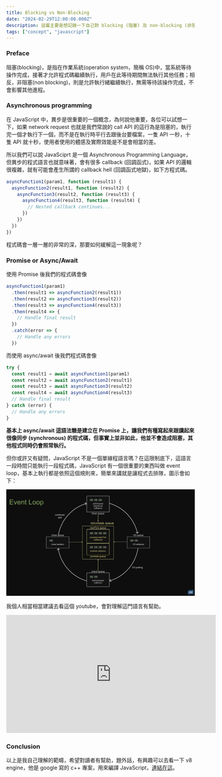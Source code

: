 ```yaml
---
title: Blocking vs Non-Blocking
date: "2024-02-29T12:00:00.000Z"
description: 這篇主要是想記錄一下自己對 blocking (阻塞) 及 non-blocking (非阻塞) 的一些知識，畢竟如果忘掉，還可以快速的回來瞧一下不是挺棒的嗎？
tags: ["concept", "javascript"]
---
```


### Preface

阻塞(blocking)，是指在作業系統(operation system，簡稱 OS)中，當系統等待操作完成，接著才允許程式碼繼續執行，用戶在此等待期間無法執行其他任務；相反，非阻塞(non blocking)，則是允許執行緒繼續執行，無需等待該操作完成，不會影響其他進程。

### Asynchronous programming

在 JavaScript 中，異步是很重要的一個概念，為何說他重要，各位可以試想一下，如果 network request 也就是我們常說的 call API 的這行為是阻塞的，執行完一個才執行下一個，而不是在執行時平行去跟後台要檔案，一隻 API 一秒，十隻 API 就十秒，使用者使用的體感及實際效能是不是會相當的差。

所以我們可以說 JavaSciprt 是一個 Asynchronous Programming Language，但異步的程式語言也就意味著，會有很多 callback (回調函式)，如果 API 的邏輯很複雜，就有可能會產生所謂的 callback hell (回調函式地獄)，如下方程式碼。

```js
asyncFunction1(param1, function (result1) {
  asyncFunction2(result1, function (result2) {
    asyncFunction3(result2, function (result3) {
      asyncFunction4(result3, function (result4) {
        // Nested callback continues...
      })
    })
  })
})
```

程式碼會一層一層的非常的深，那要如何緩解這一現象呢？

### Promise or Async/Await

使用 Promise 後我們的程式碼會像

```js
asyncFunction1(param1)
  .then(result1 => asyncFunction2(result1))
  .then(result2 => asyncFunction3(result2))
  .then(result3 => asyncFunction4(result3))
  .then(result4 => {
    // Handle final result
  })
  .catch(error => {
    // Handle any errors
  })
```

而使用 async/await 後我們程式碼會像

```js
try {
  const result1 = await asyncFunction1(param1)
  const result2 = await asyncFunction2(result1)
  const result3 = await asyncFunction3(result2)
  const result4 = await asyncFunction4(result3)
  // Handle final result
} catch (error) {
  // Handle any errors
}
```

**基本上 async/await 這語法糖是建立在 Promise 上，讓我們有種寫起來跟讀起來很像同步 (synchronous) 的程式碼，但事實上並非如此，他並不會造成阻塞，其他程式同時仍會照常執行。**

但你或許又有疑問，JavaScript 不是一個單線程語言嗎？在這限制底下，這語言一段時間只能執行一段程式碼，JavaScript 有一個很重要的東西叫做 event loop，基本上執行都是依照這個規則來，簡單來講就是讓程式去排隊，圖示會如下：

<img src='../../../src/assets/blocking-vs-non-blocking-event-loop.png' alt='image'>
<br />

我個人相當相當建議去看這個 youtube，會對理解這門語言有幫助。

<iframe width="560" height="315" src="https://www.youtube.com/embed/L18RHG2DwwA?si=UFxLoP-uJKv49pDt" title="YouTube video player" frameborder="0" allow="accelerometer; autoplay; clipboard-write; encrypted-media; gyroscope; picture-in-picture; web-share" allowfullscreen></iframe>

### Conclusion

以上是我自己理解的範疇，希望對讀者有幫助，題外話，有興趣可以去看一下 v8 engine，他是 google 寫的 c++ 專案，用來編譯 JavaScript，[連結在這](https://github.com/v8/v8)。
